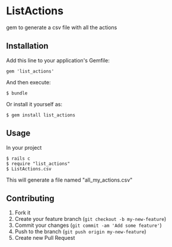 # ListActions

gem to generate a csv file with all the actions

## Installation

Add this line to your application's Gemfile:

    gem 'list_actions'

And then execute:

    $ bundle

Or install it yourself as:

    $ gem install list_actions

## Usage

In your project 

    $ rails c
    $ require "list_actions"
    $ ListActions.csv

This will generate a file named "all_my_actions.csv"

  

## Contributing

1. Fork it
2. Create your feature branch (`git checkout -b my-new-feature`)
3. Commit your changes (`git commit -am 'Add some feature'`)
4. Push to the branch (`git push origin my-new-feature`)
5. Create new Pull Request
